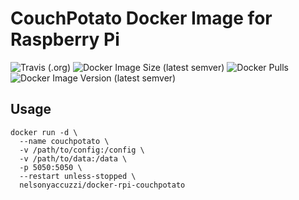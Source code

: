 # CouchPotato Docker Image for Raspberry Pi
![Travis (.org)](https://img.shields.io/travis/nelsonyaccuzzi/docker-rpi-couchpotato?style=flat-square)
![Docker Image Size (latest semver)](https://img.shields.io/docker/image-size/nelsonyaccuzzi/docker-rpi-couchpotato?style=flat-square)
![Docker Pulls](https://img.shields.io/docker/pulls/nelsonyaccuzzi/docker-rpi-couchpotato?style=flat-square)
![Docker Image Version (latest semver)](https://img.shields.io/docker/v/nelsonyaccuzzi/docker-rpi-couchpotato?sort=semver&style=flat-square)

## Usage

```
docker run -d \
  --name couchpotato \
  -v /path/to/config:/config \
  -v /path/to/data:/data \
  -p 5050:5050 \
  --restart unless-stopped \
  nelsonyaccuzzi/docker-rpi-couchpotato
```
